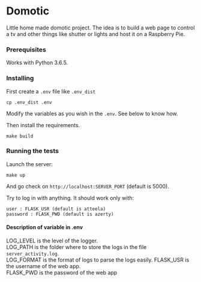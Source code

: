 # Domotic

Little home made domotic project.
The idea is to build a web page to control a tv and other things like shutter or lights and host it on a Raspberry Pie.


### Prerequisites

Works with Python 3.6.5.


### Installing

First create a `.env` file like `.env_dist`

```
cp .env_dist .env
```
Modify the variables as you wish in the `.env`. See below to know how.

Then install the requirements.

```
make build
```

### Running the tests

Launch the server:

```
make up
```

And go check on `http://localhost:SERVER_PORT` (default is 5000).

Try to log in with anything. It should work only with:
```
user : FLASK_USR (default is atteela)
password : FLASK_PWD (default is azerty)
```

#### Description of variable in .env

LOG_LEVEL is the level of the logger.  
LOG_PATH is the folder where to store the logs in the file `server_activity.log`.  
LOG_FORMAT is the format of logs to parse the logs easily.
FLASK_USR is the username of the web app.  
FLASK_PWD is the password of the web app

